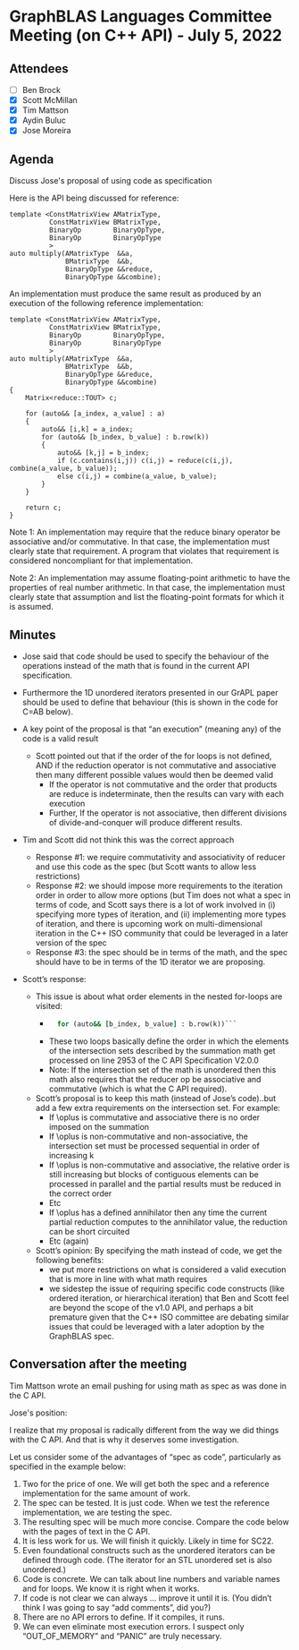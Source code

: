 # GraphBLAS Languages Committee Meeting (on C++ API) - July 5, 2022

## Attendees
- [ ] Ben Brock
- [X] Scott McMillan
- [X] Tim Mattson
- [X] Aydin Buluc
- [X] Jose Moreira

## Agenda

Discuss Jose's proposal of using code as specification 

Here is the API being discussed for reference:

```
template <ConstMatrixView AMatrixType,
          ConstMatrixView BMatrixType,
          BinaryOp        BinaryOpType,
          BinaryOp        BinaryOpType
          >
auto multiply(AMatrixType  &&a,
              BMatrixType  &&b,
              BinaryOpType &&reduce,
              BinaryOpType &&combine);
```

An implementation must produce the same result as produced by an execution of the following reference implementation:

```
template <ConstMatrixView AMatrixType,
          ConstMatrixView BMatrixType,
          BinaryOp        BinaryOpType,
          BinaryOp        BinaryOpType
          >
auto multiply(AMatrixType  &&a,
              BMatrixType  &&b,
              BinaryOpType &&reduce,
              BinaryOpType &&combine)
{
    Matrix<reduce::TOUT> c;
    
    for (auto&& [a_index, a_value] : a)
    {
        auto&& [i,k] = a_index;
        for (auto&& [b_index, b_value] : b.row(k))
        {
            auto&& [k,j] = b_index;
            if (c.contains(i,j)) c(i,j) = reduce(c(i,j), combine(a_value, b_value));
            else c(i,j) = combine(a_value, b_value);
        }
    }

    return c;
}
```

Note 1: An implementation may require that the reduce binary operator be associative and/or commutative. In that case, the implementation must clearly state that requirement. A program that violates that requirement is considered noncompliant for that implementation.

Note 2: An implementation may assume floating-point arithmetic to have the properties of real number arithmetic. In that case, the implementation must clearly state that assumption and list the floating-point formats for which it is assumed.


## Minutes

-	Jose said that code should be used to specify the behaviour of the operations instead of the math that is found in the current API specification.
-	Furthermore the 1D unordered iterators presented in our GrAPL paper should be used to define that behaviour (this is shown in the code for C=AB below).
-	A key point of the proposal is that “an execution” (meaning any) of the code is a valid result
    - Scott pointed out that if the order of the for loops is not defined, AND if the reduction operator is not commutative and associative then many different possible values would then be deemed valid
        - If the operator is not commutative and the order that products are reduce is indeterminate, then the results can vary with each execution
        - Further, If the operator is not associative, then different divisions of divide-and-conquer will produce different results.
-	Tim and Scott did not think this was the correct approach
    - Response #1: we require commutativity and associativity of reducer and use this code as the spec (but Scott wants to allow less restrictions)
    - Response #2: we should impose more requirements to the iteration order in order to allow more options (but Tim does not what a spec in terms of code, and Scott says there is a lot of work involved in (i) specifying more types of iteration, and (ii) implementing more types of iteration, and there is upcoming work on multi-dimensional iteration in the C++ ISO community that could be leveraged in a later version of the spec
    - Response #3: the spec should be in terms of the math, and the spec should have to be in terms of the 1D iterator we are proposing.

-	Scott’s response: 
    - This issue is about what order elements in the nested for-loops are visited:
        - ```for (auto&& [a_index, a_value] : a) 
            for (auto&& [b_index, b_value] : b.row(k))```
        - These two loops basically define the order in which the elements of the intersection sets described by the summation math get processed on line 2953 of the C API Specification V2.0.0
        - Note: If the intersection set of the math is unordered then this math also requires that the reducer op be associative and commutative (which is what the C API required).
    - Scott’s proposal is to keep this math (instead of Jose’s code)..but add a few extra requirements on the intersection set.  For example:
        - If \oplus is commutative and associative there is no order imposed on the summation
        - If \oplus is non-commutative and non-associative, the intersection set must be processed sequential in order of increasing k
        - If \oplus is non-commutative and associative, the relative order is still increasing but blocks of contiguous elements can be processed in parallel and the partial results must be reduced in the correct order
        - Etc
        - If \oplus has a defined annihilator then any time the current partial reduction computes to the annihilator value, the reduction can be short circuited
        - Etc (again) 
    - Scott’s opinion: By specifying the math instead of code, we get the following benefits:
        - we put more restrictions on what is considered a valid execution that is more in line with what math requires
        - we sidestep the issue of requiring specific code constructs (like ordered iteration, or hierarchical iteration) that Ben and Scott feel are beyond the scope of the v1.0 API, and perhaps a bit premature given that the C++ ISO committee are debating similar issues that could be leveraged with a later adoption by the GraphBLAS spec.



## Conversation after the meeting

Tim Mattson wrote an email pushing for using math as spec as was done in the C API.

Jose's position:

I realize that my proposal is radically different from the way we did things with the C API. And that is why it deserves some investigation.

Let us consider some of the advantages of “spec as code”, particularly as specified in the example below:
1.	Two for the price of one. We will get both the spec and a reference implementation for the same amount of work.
2.	The spec can be tested. It is just code. When we test the reference implementation, we are testing the spec.
3.	The resulting spec will be much more concise. Compare the code below with the pages of text in the C API.
4.	It is less work for us. We will finish it quickly. Likely in time for SC22.
5.	Even foundational constructs such as the unordered iterators can be defined through code. (The iterator for an STL unordered set is also unordered.)
6.	Code is concrete. We can talk about line numbers and variable names and for loops. We know it is right when it works.
7.	If code is not clear we can always … improve it until it is. (You didn’t think I was going to say “add comments”, did you?)
8.	There are no API errors to define. If it compiles, it runs.
9.	We can even eliminate most execution errors. I suspect only “OUT_OF_MEMORY” and “PANIC” are truly necessary.

